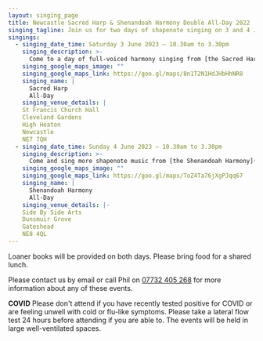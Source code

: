 ```yaml
---
layout: singing_page
title: Newcastle Sacred Harp & Shenandoah Harmony Double All-Day 2022
singing_tagline: Join us for two days of shapenote singing on 3 and 4 June 2023
singings:
  - singing_date_time: Saturday 3 June 2023 – 10.30am to 3.30pm
    singing_description: >-
      Come to a day of full-voiced harmony singing from [the Sacred Harp](http://originalsacredharp.com)! Registration from 10am.
    singing_google_maps_image: ""
    singing_google_maps_link: https://goo.gl/maps/8n1T2N1HdJHbHhNR8
    singing_name: |
      Sacred Harp
      All-Day
    singing_venue_details: |
    St Francis Church Hall
    Cleveland Gardens
    High Heaton
    Newcastle
    NE7 7QH
  - singing_date_time: Sunday 4 June 2023 – 10.30am to 3.30pm
    singing_description: >-
      Come and sing more shapenote music from [the Shenandoah Harmony](http://www.shenandoahharmony.com)! Registration from 10am.
    singing_google_maps_image: ""
    singing_google_maps_link: https://goo.gl/maps/ToZ4Ta76jXgPJqq67
    singing_name: |
      Shenandoah Harmony
      All-Day
    singing_venue_details: |-
    Side By Side Arts
    Dunsmuir Grove
    Gateshead
    NE8 4QL
---
```

Loaner books will be provided on both days. Please bring food for a shared lunch.

<!-- If you are interested in attending these singings and would like to stay with a singer overnight at any point in the weekend, [please email newcastlesacredharp@gmail.com](mailto:newcastlesacredharp@gmail.com) with which night(s) and how many people and if there are any things to take into consideration.

Also, if you would like to offer host housing to someone, [please email newcastlesacredharp@gmail.com about that too](mailto:newcastlesacredharp@gmail.com)! -->

 Please contact us by email or call Phil on [07732 405 268](tel:+447732405268) for more information about any of these events.

**COVID**
Please don't attend if you have recently tested positive for COVID or are feeling unwell with cold or flu-like symptoms. Please take a lateral flow test 24 hours before attending if you are able to. The events will be held in large well-ventilated spaces.
